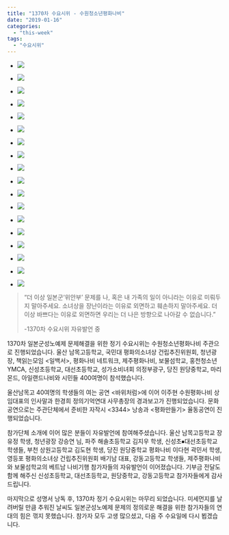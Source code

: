 ```yaml
---
title: "1370차 수요시위 - 수원청소년평화나비"
date: "2019-01-16"
categories: 
  - "this-week"
tags: 
  - "수요시위"
---
```


- ![](http://womenandwar.net/kr/wp-content/uploads/2019/01/1-2-1024x680.jpg)
    
- ![](http://womenandwar.net/kr/wp-content/uploads/2019/01/2-2-1024x680.jpg)
    
- ![](http://womenandwar.net/kr/wp-content/uploads/2019/01/3-2-1024x680.jpg)
    
- ![](http://womenandwar.net/kr/wp-content/uploads/2019/01/4-2-1024x680.jpg)
    
- ![](http://womenandwar.net/kr/wp-content/uploads/2019/01/5-2-1024x680.jpg)
    
- ![](http://womenandwar.net/kr/wp-content/uploads/2019/01/6-2-1024x680.jpg)
    
- ![](http://womenandwar.net/kr/wp-content/uploads/2019/01/7-2-1024x680.jpg)
    
- ![](http://womenandwar.net/kr/wp-content/uploads/2019/01/8-2-1024x680.jpg)
    
- ![](http://womenandwar.net/kr/wp-content/uploads/2019/01/9-2-1024x680.jpg)
    
- ![](http://womenandwar.net/kr/wp-content/uploads/2019/01/10-2-1024x680.jpg)
    
- ![](http://womenandwar.net/kr/wp-content/uploads/2019/01/11-1-1024x680.jpg)
    
- ![](http://womenandwar.net/kr/wp-content/uploads/2019/01/12-1-1024x680.jpg)
    
- ![](http://womenandwar.net/kr/wp-content/uploads/2019/01/13-1-1024x680.jpg)
    
- ![](http://womenandwar.net/kr/wp-content/uploads/2019/01/14-1-1024x680.jpg)
    
- ![](http://womenandwar.net/kr/wp-content/uploads/2019/01/15-1024x680.jpg)
    
- ![](http://womenandwar.net/kr/wp-content/uploads/2019/01/16-1024x680.jpg)
    
- ![](http://womenandwar.net/kr/wp-content/uploads/2019/01/17-1024x680.jpg)
    
- ![](http://womenandwar.net/kr/wp-content/uploads/2019/01/18-1024x680.jpg)
    

> “더 이상 일본군‘위안부’ 문제를 나, 혹은 내 가족의 일이 아니라는 이유로 미뤄두지 말아주세요. 소녀상을 장난이라는 이유로 외면하고 훼손하지 말아주세요. 더 이상 바쁘다는 이유로 외면하면 우리는 더 나은 방향으로 나아갈 수 없습니다.”  
> 
> \-1370차 수요시위 자유발언 중

1370차 일본군성노예제 문제해결을 위한 정기 수요시위는 수원청소년평화나비 주관으로 진행되었습니다. 울산 남목고등학교, 국민대 평화의소녀상 건립추진위원회, 청년광장, 책읽는모임 <일백서>, 평화나비 네트워크, 제주평화나비, 보물섬학교, 홍천청소년YMCA, 신성초등학교, 대선초등학교, 성가소비녀회 의정부광구, 당진 원당중학교, 마리몬드, 아일랜드나비와 시민들 400여명이 참석했습니다.

울산남목고 40여명의 학생들의 여는 공연 <바위처럼>에 이어 이주현 수원평화나비 상임대표의 인사말과 한경희 정의기억연대 사무총장의 경과보고가 진행되었습니다. 문화공연으로는 주관단체에서 준비한 자작시 <3344> 낭송과 <평화만들기> 율동공연이 진행되었습니다.

참가단체 소개에 이어 많은 분들이 자유발언에 참여해주셨습니다. 울산 남목고등학교 장유정 학생, 청년광장 강승연 님, 파주 해솔초등학교 김지우 학생, 신성초⦁대선초등학교 학생들, 부천 상원고등학교 김도현 학생, 당진 원당중학교 평화나비 이다현 곽민서 학생, 영등포 평화의소녀상 건립추진위원회 배기남 대표, 강동고등학교 학생들, 제주평화나비와 보물섬학교의 베트남 나비기행 참가자들의 자유발언이 이어졌습니다. 기부금 전달도 함께 해주신 신성초등학교, 대선초등학교, 원당중학교, 강동고등학교 참가자들에게 감사드립니다.

마지막으로 성명서 낭독 후, 1370차 정기 수요시위는 마무리 되었습니다. 미세먼지를 날려버릴 만큼 추워진 날씨도 일본군성노예제 문제의 정의로운 해결을 위한 참가자들의 연대의 힘은 꺾지 못했습니다. 참가자 모두 고생 많으셨고, 다음 주 수요일에 다시 뵙겠습니다.
